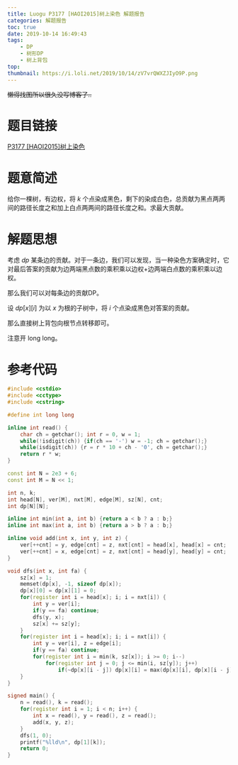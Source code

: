 ```yaml
---
title: Luogu P3177 [HAOI2015]树上染色 解题报告
categories: 解题报告
toc: true
date: 2019-10-14 16:49:43
tags:
	- DP
	- 树形DP
	- 树上背包
top:
thumbnail: https://i.loli.net/2019/10/14/zV7vrQWXZJIyO9P.png
---
```


~~懒得找图所以很久没写博客了..~~

# 题目链接

[P3177 [HAOI2015]树上染色](https://www.luogu.org/problem/P3177)

# 题意简述

给你一棵树，有边权，将 $k$ 个点染成黑色，剩下的染成白色，总贡献为黑点两两间的路径长度之和加上白点两两间的路径长度之和。求最大贡献。

<!--more-->

# 解题思想

考虑 $dp$ 某条边的贡献。对于一条边，我们可以发现，当一种染色方案确定时，它对最后答案的贡献为边两端黑点数的乘积乘以边权+边两端白点数的乘积乘以边权。

那么我们可以对每条边的贡献DP。

设 $dp[x][i]$ 为以 $x$ 为根的子树中，将 $i$ 个点染成黑色对答案的贡献。

那么直接树上背包向根节点转移即可。

注意开 long long。

# 参考代码

```c++
#include <cstdio>
#include <cctype>
#include <cstring>

#define int long long

inline int read() {
	char ch = getchar(); int r = 0, w = 1;
	while(!isdigit(ch)) {if(ch == '-') w = -1; ch = getchar();}
	while(isdigit(ch)) {r = r * 10 + ch - '0', ch = getchar();}
	return r * w;
}

const int N = 2e3 + 6;
const int M = N << 1;

int n, k;
int head[N], ver[M], nxt[M], edge[M], sz[N], cnt;
int dp[N][N];

inline int min(int a, int b) {return a < b ? a : b;}
inline int max(int a, int b) {return a > b ? a : b;}

inline void add(int x, int y, int z) {
	ver[++cnt] = y, edge[cnt] = z, nxt[cnt] = head[x], head[x] = cnt;
	ver[++cnt] = x, edge[cnt] = z, nxt[cnt] = head[y], head[y] = cnt;
}

void dfs(int x, int fa) {
	sz[x] = 1;
	memset(dp[x], -1, sizeof dp[x]);
	dp[x][0] = dp[x][1] = 0;
	for(register int i = head[x]; i; i = nxt[i]) {
		int y = ver[i];
		if(y == fa) continue;
		dfs(y, x);
		sz[x] += sz[y];
	}
	for(register int i = head[x]; i; i = nxt[i]) {
		int y = ver[i], z = edge[i];
		if(y == fa) continue;
		for(register int i = min(k, sz[x]); i >= 0; i--)
			for(register int j = 0; j <= min(i, sz[y]); j++)
				if(~dp[x][i - j]) dp[x][i] = max(dp[x][i], dp[x][i - j] + dp[y][j] + j * (k - j) * z + (sz[y] - j) * (n - k + j - sz[y]) * z);
	}
}

signed main() {
	n = read(), k = read();
	for(register int i = 1; i < n; i++) {
		int x = read(), y = read(), z = read();
		add(x, y, z);
	}
	dfs(1, 0);
	printf("%lld\n", dp[1][k]);
	return 0;
}
```

